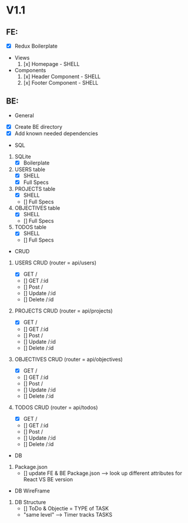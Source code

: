 # V1.1
    
## FE: 
- [x] Redux Boilerplate
- Views
    1) [x] Homepage - SHELL
- Components
    1) [x] Header Component - SHELL
    2) [x] Footer Component - SHELL
    
## BE:
- General
- [x] Create BE directory
- [x] Add known needed dependencies

- SQL
1) SQLite
    - [x] Boilerplate
2) USERS table
    - [x] SHELL
    - [x] Full Specs
3) PROJECTS table
    - [x] SHELL
    - [] Full Specs
4) OBJECTIVES table
    - [x] SHELL
    - [] Full Specs
5) TODOS table
    - [x] SHELL
    - [] Full Specs

- CRUD
1) USERS CRUD (router = api/users)
    - [x] GET / 
    - [] GET /:id 
    - [] Post /
    - [] Update /:id 
    - [] Delete /:id 

2) PROJECTS CRUD (router = api/projects)
    - [x] GET / 
    - [] GET /:id 
    - [] Post /
    - [] Update /:id 
    - [] Delete /:id 
3) OBJECTIVES CRUD (router = api/objectives)
    - [x] GET / 
    - [] GET /:id 
    - [] Post /
    - [] Update /:id 
    - [] Delete /:id 
4) TODOS CRUD (router = api/todos)
    - [x] GET / 
    - [] GET /:id 
    - [] Post /
    - [] Update /:id 
    - [] Delete /:id 

- DB 
1) Package.json 
    - [] update FE & BE Package.json --> look up different attributes for React VS BE version

- DB WireFrame
1) DB Structure
    - [] ToDo & Objectie = TYPE of TASK 
    - "same level" --> Timer tracks TASKS


